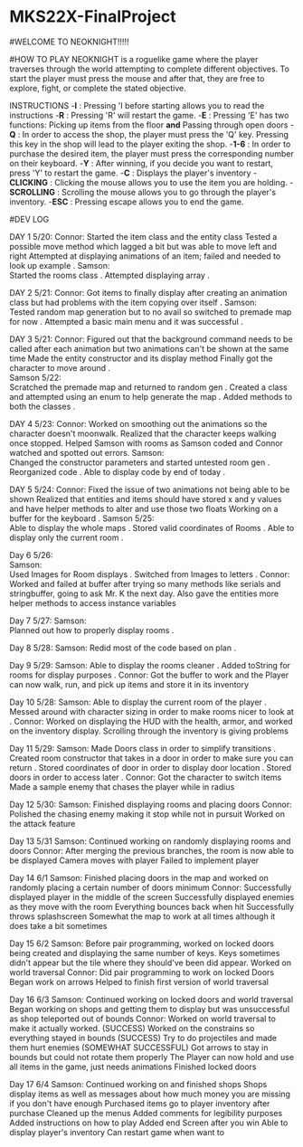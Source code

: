 # MKS22X-FinalProject

#WELCOME TO NEOKNIGHT!!!!!

#HOW TO PLAY
NEOKNIGHT is a roguelike game where the player traverses through the world attempting to complete different objectives. To start the player must press the mouse and after that, they are free to explore, fight, or complete the stated objective.

INSTRUCTIONS
-**I** : Pressing 'I before starting allows you to read the instructions
-**R** : Pressing 'R' will restart the game.
-**E** : Pressing 'E' has two functions: Picking up items from the floor **and** Passing through open doors
-**Q** : In order to access the shop, the player must press the 'Q' key. Pressing this key in the shop will lead to the player exiting the shop.
 -**1-6** : In order to purchase the desired item, the player must press the corresponding number on their keyboard.
 -**Y** : After winning, if you decide you want to restart, press 'Y' to restart the game.
 -**C** : Displays the player's inventory
-**CLICKING** : Clicking the mouse allows you to use the item you are holding.
-**SCROLLING** : Scrolling the mouse allows you to go through the player's inventory.
-**ESC** : Pressing escape allows you to end the game.

#DEV LOG

DAY 1 5/20:
Connor:
Started the item class and the entity class
Tested a possible move method which lagged a bit but was able to move left and right
Attempted at displaying animations of an item; failed and needed to look up example .
Samson:  
Started the rooms class .
Attempted displaying array .

DAY 2 5/21:
Connor:
Got items to finally display after creating an animation class but had problems with the item copying over itself .
Samson:  
Tested random map generation but to no avail so switched to premade map for now .
Attempted a basic main menu and it was successful .

DAY 3 5/21:
Connor:
Figured out that the background command needs to be called after each animation but two animations can't be shown at the same
time
Made the entity constructor and its display method
Finally got the character to move around .    
Samson 5/22:    
Scratched the premade map and returned to random gen .
Created a class and attempted using an enum to help generate the map .
Added methods to both the classes .

DAY 4 5/23:
Connor:
Worked on smoothing out the animations so the character doesn't moonwalk. Realized that the character keeps walking once
stopped.
Helped Samson with rooms as Samson coded and Connor watched and spotted out errors.
Samson:  
Changed the constructor parameters and started untested room gen .
Reorganized code .
Able to display code by end of today .

DAY 5 5/24:
Connor:
Fixed the issue of two animations not being able to be shown
Realized that entities and items should have stored x and y values and have helper methods to alter and use those two floats
Working on a buffer for the keyboard .
Samson 5/25:  
Able to display the whole maps .
Stored valid coordinates of Rooms .
Able to display only the current room .

Day 6 5/26:  
Samson:  
Used Images for Room displays .
Switched from Images to letters .
Connor:
Worked and failed at buffer after trying so many methods like serials and stringbuffer, going to ask Mr. K the next day.
Also gave the entities more helper methods to access instance variables

Day 7 5/27:
Samson:  
Planned out how to properly display rooms .

Day 8 5/28:
Samson:
Redid most of the code based on plan .

Day 9 5/29:
Samson:
Able to display the rooms cleaner .
Added toString for rooms for display purposes .
Connor:
Got the buffer to work and the Player can now walk, run, and pick up items and store it in its inventory

Day 10 5/28:
Samson:
Able to display the current room of the player .
Messed around with character sizing in order to make rooms nicer to look at .
Connor:
Worked on displaying the HUD with the health, armor, and worked on the inventory display. Scrolling through the inventory is
giving problems

Day 11 5/29:
Samson:
Made Doors class in order to simplify transitions .
Created room constructor that takes in a door in order to make sure you can return .
Stored coordinates of door in order to display door location .
Stored doors in order to access later .
Connor:
Got the character to switch items
Made a sample enemy that chases the player while in radius

Day 12 5/30:
Samson:
Finished displaying rooms and placing doors
Connor:
Polished the chasing enemy making it stop while not in pursuit
Worked on the attack feature

Day 13 5/31
Samson:
Continued working on randomly displaying rooms and doors
Connor:
After merging the previous branches, the room is now able to be displayed
Camera moves with player
Failed to implement player

Day 14 6/1
Samson:
Finished placing doors in the map and worked on randomly placing a certain number of doors minimum
Connor:
Successfully displayed player in the middle of the screen
Successfully displayed enemies as they move with the room
Everything bounces back when hit
Successfully throws splashscreen
Somewhat the map to work at all times although it does take a bit sometimes

Day 15 6/2
Samson:
Before pair programming, worked on locked doors being created and displaying the same number of keys.
Keys sometimes didn't appear but the tile where they should've been did appear.
Worked on world traversal
Connor:
Did pair programming to work on locked Doors
Began work on arrows
Helped to finish first version of world traversal

Day 16 6/3
Samson:
Continued working on locked doors and world traversal
Began working on shops and getting them to display but was unsuccessful as shop teleported out of bounds
Connor:
Worked on world traversal to make it actually worked. (SUCCESS)
Worked on the constrains so everything stayed in bounds (SUCCESS)
Try to do projectiles and made them hurt enemies (SOMEWHAT SUCCESSFUL)
Got arrows to stay in bounds but could not rotate them properly
The Player can now hold and use all items in the game, just needs animations
Finished locked doors

Day 17 6/4
Samson:
Continued working on and finished shops
Shops display items as well as messages about how much money you are missing if you don't have enough
Purchased items go to player inventory after purchase
Cleaned up the menus
Added comments for legibility purposes
Added instructions on how to play
Added end Screen after you win
Able to display player's inventory
Can restart game when want to
